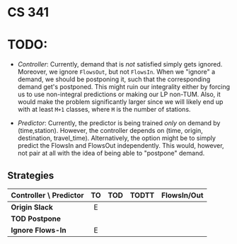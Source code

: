 # CS 341

# TODO:

- *Controller*: Currently, demand that is _not_ satisfied simply gets ignored. Moreover, we ignore `FlowsOut`, but not `FlowsIn`. When we "ignore" a demand, we should be postponing it, such that the corresponding demand get's postponed. This might ruin our integrality either by forcing us to use non-integral predictions or making our LP non-TUM. Also, it would make the problem significantly larger since we will likely end up with at least `M+1` classes, where `M` is the number of stations.


- *Predictor*: Currently, the predictor is being trained _only_ on demand by (time,station). However, the controller depends on (time, origin, destination, travel_time). Alternatively, the option might be to simply predict the FlowsIn and FlowsOut independently. This would, however, not pair at all with the idea of being able to "postpone" demand. 

## Strategies



|Controller \ Predictor   | TO | TOD | TODTT | FlowsIn/Out | 
| ----------------------- |:--:|:---:|:-----:|:-----------:|
|**Origin Slack**         | E  |     |       |             |
|**TOD Postpone**         |    |     |       |             |
|**Ignore Flows-In**      | E  |     |       |             |
